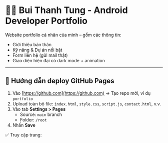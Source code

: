 # 🧑‍💻 Bui Thanh Tung - Android Developer Portfolio

Website portfolio cá nhân của mình – gồm các thông tin:
- Giới thiệu bản thân
- Kỹ năng & Dự án nổi bật
- Form liên hệ (gửi mail thật)
- Giao diện hiện đại có dark mode + animation

---

## 🚀 Hướng dẫn deploy GitHub Pages

1. Vào [https://github.com](https://github.com) → Tạo repo mới, ví dụ `portfolio`
2. Upload toàn bộ file: `index.html`, `style.css`, `script.js`, `contact.html`, v.v.
3. Vào tab **Settings > Pages**
   - Source: `main` branch
   - Folder: `/root`
4. Nhấn **Save**

✅ Truy cập trang:  

